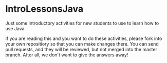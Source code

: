 IntroLessonsJava
================

Just some introductory activities for new students to use to learn how to use Java.

If you are reading this and you want to do these activities, please fork into your own repositiory so that you can make changes there. You can send pull requests, and they will be reviewed, but not merged into the master branch.
After all, we don't want to give the answers away!
